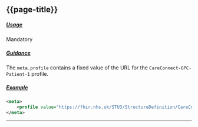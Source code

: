 ## {{page-title}}

<h5><ins>Usage</ins></h5>

<span class="mro-circle mandatory" title="Mandatory"></span> Mandatory

<h5><ins>Guidance</ins></h5>

The `meta.profile` contains a fixed value of the URL for the `CareConnect-GPC-Patient-1` profile.

<h5><ins>Example</ins></h5>

```xml
<meta>
    <profile value="https://fhir.nhs.uk/STU3/StructureDefinition/CareConnect-GPC-Patient-1" />
</meta>
```

---